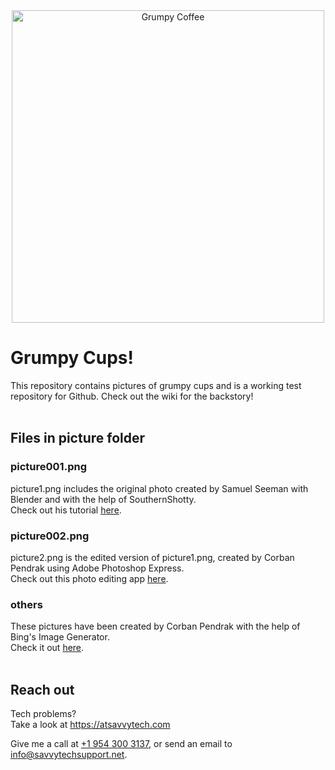 <div align="center">
  <image src="pictures/picture002.png" alt="Grumpy Coffee" width="500" height="500">
</div>


# Grumpy Cups!
This repository contains pictures of grumpy cups and is a working test repository for Github.
Check out the wiki for the backstory!
<br> <br>
## Files in picture folder
### picture001.png
picture1.png includes the original photo created by Samuel Seeman with Blender and with the help of SouthernShotty. <br>
Check out his tutorial <a href="https://www.youtube.com/watch?v=owQloet0JMg">here</a>.

### picture002.png
picture2.png is the edited version of picture1.png, created by Corban Pendrak using Adobe Photoshop Express. <br>
Check out this photo editing app <a href="https://www.adobe.com/products/photoshop-express.html">here</a>.
  
### others
These pictures have been created by Corban Pendrak with the help of Bing's Image Generator. <br>
Check it out <a href="https://www.bing.com/images/create/">here</a>.
<br> <br>
## Reach out
Tech problems?<br>
Take a look at <a href="https://atsavvytech.com">https://atsavvytech.com</a>

Give me a call at <a href="tel:9543003137">+1 954 300 3137</a>,
or send an email to <a href="mailto:info@savvytechsupport.net">info@savvytechsupport.net</a>.
